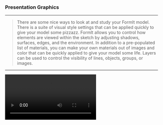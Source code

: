 ### Presentation Graphics
---
> There are some nice ways to look at and study your FormIt model. There is a suite of visual style settings that can be applied quickly to give your model some pizzazz. FormIt allows you to control how elements are viewed within the sketch by adjusting shadows, surfaces, edges, and the environment. In addition to a pre-populated list of materials, you can make your own materials out of images and color that can be quickly applied to give your model some life. Layers can be used to control the visibility of lines, objects, groups, or images. 

---

<video style = "min-width=100%; min-height=100%; width = auto; height = auto;" controls>
  <source src="Videos/Presentation Graphics.mp4" type="video/mp4">
</video>
